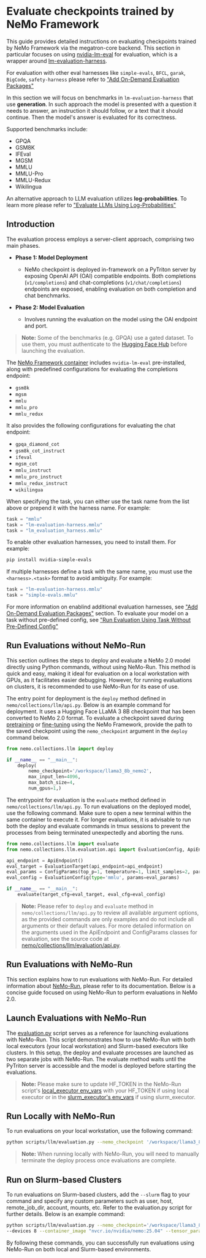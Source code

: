 # Evaluate checkpoints trained by NeMo Framework

This guide provides detailed instructions on evaluating checkpoints trained by NeMo Framework via the megatron-core backend. This section in particular focuses on using [nvidia-lm-eval](https://pypi.org/project/nvidia-lm-eval/) for evaluation, which is a wrapper around [
lm-evaluation-harness](https://github.com/EleutherAI/lm-evaluation-harness/tree/main).

For evaluation with other eval harnesses like `simple-evals`, `BFCL`, `garak`, `BigCode`, `safety-harness` please refer to ["Add On-Demand Evaluation Packages"](optional-eval-package.md)

In this section we will focus on benchmarks in `lm-evaluation-harness` that use **generation**.
In such approach the model is presented with a question it needs to answer, an instruction it should follow, or a text that it should continue.
Then the model's answer is evaluated for its correctness.

Supported benchmarks include:

- GPQA
- GSM8K
- IFEval
- MGSM
- MMLU
- MMLU-Pro
- MMLU-Redux
- Wikilingua

An alternative approach to LLM evaluation utilizes **log-probabilities**.
To learn more please refer to ["Evaluate LLMs Using Log-Probabilities"](logprobs.md)

## Introduction

The evaluation process employs a server-client approach, comprising two main phases. 
- **Phase 1: Model Deployment**
    - NeMo checkpoint is deployed in-framework on a PyTriton server by exposing OpenAI API (OAI) compatible endpoints. Both completions (`v1/completions`) and chat-completions (`v1/chat/completions`) endpoints are exposed, enabling evaluation on both completion and chat benchmarks.

- **Phase 2: Model Evaluation**
    - Involves running the evaluation on the model using the OAI endpoint and port.

> **Note:** Some of the benchmarks (e.g. GPQA) use a gated dataset. To use them, you must authenticate to the [Hugging Face Hub](https://huggingface.co/docs/huggingface_hub/quick-start#authentication) before launching the evaluation.

The [NeMo Framework container](https://catalog.ngc.nvidia.com/orgs/nvidia/containers/nemo) includes `nvidia-lm-eval` pre-installed, along with predefined configurations for evaluating the completions endpoint:

- `gsm8k`
- `mgsm`
- `mmlu`
- `mmlu_pro`
- `mmlu_redux`

It also provides the following configurations for evaluating the chat endpoint:

- `gpqa_diamond_cot`
- `gsm8k_cot_instruct`
- `ifeval`
- `mgsm_cot`
- `mmlu_instruct`
- `mmlu_pro_instruct`
- `mmlu_redux_instruct`
- `wikilingua`


When specifying the task, you can either use the task name from the list above or prepend it with the harness name. For example:

```python
task = "mmlu"
task = "lm-evaluation-harness.mmlu"
task = "lm_evaluation_harness.mmlu"
```

To enable other evaluation harnesses, you need to install them. For example:

```bash
pip install nvidia-simple-evals
```

If multiple harnesses define a task with the same name, you must use the `<harness>.<task>` format to avoid ambiguity. For example:

```python
task = "lm-evaluation-harness.mmlu"
task = "simple-evals.mmlu"
```

For more information on enablind additional evaluation harnesses, see ["Add On-Demand Evaluation Packages"](optional-eval-package.md) section.
To evaluate your model on a task without pre-defined config, see ["Run Evaluation Using Task Without Pre-Defined Config"](custom-task.md)

## Run Evaluations without NeMo-Run

This section outlines the steps to deploy and evaluate a NeMo 2.0 model directly using Python commands, without using NeMo-Run. This method is quick and easy, making it ideal for evaluation on a local workstation with GPUs, as it facilitates easier debugging. However, for running evaluations on clusters, it is recommended to use NeMo-Run for its ease of use.

The entry point for deployment is the `deploy` method defined in `nemo/collections/llm/api.py`. Below is an example command for deployment. It uses a Hugging Face LLaMA 3 8B checkpoint that has been converted to NeMo 2.0 format. To evaluate a checkpoint saved during [pretraining](https://docs.nvidia.com/nemo-framework/user-guide/latest/nemo-2.0/quickstart.html#pretraining) or [fine-tuning](https://docs.nvidia.com/nemo-framework/user-guide/latest/nemo-2.0/quickstart.html#fine-tuning) using the NeMo Framework, provide the path to the saved checkpoint using the `nemo_checkpoint` argument in the `deploy` command below.

```python
from nemo.collections.llm import deploy

if __name__ == "__main__":
    deploy(
        nemo_checkpoint='/workspace/llama3_8b_nemo2',
        max_input_len=4096,
        max_batch_size=4,
        num_gpus=1,)
```

The entrypoint for evaluation is the `evaluate` method defined in `nemo/collections/llm/api.py`. To run evaluations on the deployed model, use the following command. Make sure to open a new terminal within the same container to execute it. For longer evaluations, it is advisable to run both the deploy and evaluate commands in tmux sessions to prevent the processes from being terminated unexpectedly and aborting the runs.

```python
from nemo.collections.llm import evaluate
from nemo.collections.llm.evaluation.api import EvaluationConfig, ApiEndpoint, EvaluationTarget, ConfigParams

api_endpoint = ApiEndpoint()
eval_target = EvaluationTarget(api_endpoint=api_endpoint)
eval_params = ConfigParams(top_p=1, temperature=1, limit_samples=2, parallelism=1)
eval_config = EvaluationConfig(type='mmlu', params=eval_params)

if __name__ == "__main__":
    evaluate(target_cfg=eval_target, eval_cfg=eval_config)
```

> **Note:** Please refer to `deploy` and `evaluate` method in `nemo/collections/llm/api.py` to review all available argument options, as the provided commands are only examples and do not include all arguments or their default values. For more detailed information on the arguments used in the ApiEndpoint and ConfigParams classes for evaluation, see the source code at [nemo/collections/llm/evaluation/api.py](https://github.com/NVIDIA/NeMo/blob/main/nemo/collections/llm/evaluation/api.py).

## Run Evaluations with NeMo-Run

This section explains how to run evaluations with NeMo-Run. For detailed information about [NeMo-Run](https://github.com/NVIDIA/NeMo-Run), please refer to its documentation. Below is a concise guide focused on using NeMo-Run to perform evaluations in NeMo 2.0.

## Launch Evaluations with NeMo-Run

The [evaluation.py](https://github.com/NVIDIA/NeMo/blob/main/scripts/llm/evaluation.py) script serves as a reference for launching evaluations with NeMo-Run. This script demonstrates how to use NeMo-Run with both local executors (your local workstation) and Slurm-based executors like clusters. In this setup, the deploy and evaluate processes are launched as two separate jobs with NeMo-Run. The evaluate method waits until the PyTriton server is accessible and the model is deployed before starting the evaluations.

> **Note:** Please make sure to update HF_TOKEN in the NeMo-Run script's [local_executor env_vars](https://github.com/NVIDIA/NeMo/blob/main/scripts/llm/evaluation.py#L210) with your HF_TOKEN if using local executor or in the [slurm_executor's env_vars](https://github.com/NVIDIA/NeMo/blob/main/scripts/llm/evaluation.py#L177) if using slurm_executor.

## Run Locally with NeMo-Run

To run evaluations on your local workstation, use the following command:

```bash
python scripts/llm/evaluation.py --nemo_checkpoint '/workspace/llama3_8b_nemo2/' --eval_task 'gsm8k' --devices 2
```

> **Note:** When running locally with NeMo-Run, you will need to manually terminate the deploy process once evaluations are complete.

## Run on Slurm-based Clusters

To run evaluations on Slurm-based clusters, add the `--slurm` flag to your command and specify any custom parameters such as user, host, remote_job_dir, account, mounts, etc. Refer to the evaluation.py script for further details. Below is an example command:

```bash
python scripts/llm/evaluation.py --nemo_checkpoint='/workspace/llama3_8b_nemo2' --slurm --nodes 1
--devices 8 --container_image "nvcr.io/nvidia/nemo:25.04" --tensor_parallelism_size 8
```
By following these commands, you can successfully run evaluations using NeMo-Run on both local and Slurm-based environments.

